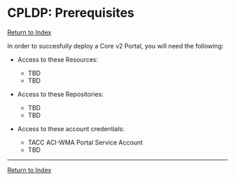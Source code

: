 # CPLDP: Prerequisites

[Return to Index](../index.md)

In order to succesfully deploy a Core v2 Portal, you will need the following:

- Access to these Resources:
    - TBD
    - TBD

- Access to these Repositories:
    - TBD
    - TBD

- Access to these account credentials:
    - TACC ACI-WMA Portal Service Account
    - TBD

---

[Return to Index](../index.md)
